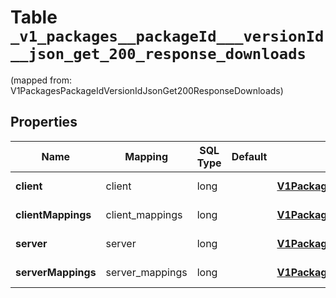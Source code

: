 
# Table `_v1_packages__packageId___versionId__json_get_200_response_downloads`
(mapped from: V1PackagesPackageIdVersionIdJsonGet200ResponseDownloads)

## Properties
Name | Mapping | SQL Type | Default | Type | Description | Notes
---- | ------- | -------- | ------- | ---- | ----------- | -----
**client** | client | long |  | [**V1PackagesPackageIdVersionIdJsonGet200ResponseDownloadsClient**](V1PackagesPackageIdVersionIdJsonGet200ResponseDownloadsClient.md) |  |  [optional] [foreignkey]
**clientMappings** | client_mappings | long |  | [**V1PackagesPackageIdVersionIdJsonGet200ResponseDownloadsClient**](V1PackagesPackageIdVersionIdJsonGet200ResponseDownloadsClient.md) |  |  [optional] [foreignkey]
**server** | server | long |  | [**V1PackagesPackageIdVersionIdJsonGet200ResponseDownloadsClient**](V1PackagesPackageIdVersionIdJsonGet200ResponseDownloadsClient.md) |  |  [optional] [foreignkey]
**serverMappings** | server_mappings | long |  | [**V1PackagesPackageIdVersionIdJsonGet200ResponseDownloadsClient**](V1PackagesPackageIdVersionIdJsonGet200ResponseDownloadsClient.md) |  |  [optional] [foreignkey]






